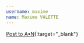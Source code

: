 ```yaml
---
username: maxime
name: Maxime VALETTE
---
```


[Post to A•N](http://wordpress.org/plugins/posts-to-adn/){:target="_blank"}
